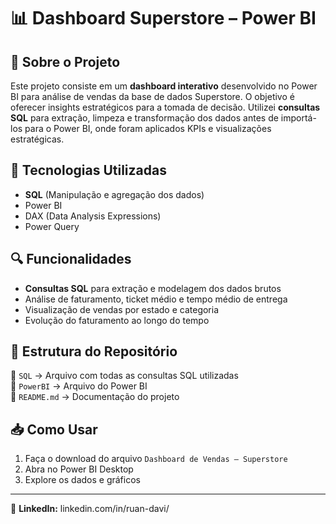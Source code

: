 # 📊 Dashboard Superstore – Power BI

## 📌 Sobre o Projeto
Este projeto consiste em um **dashboard interativo** desenvolvido no Power BI para análise de vendas da base de dados Superstore. O objetivo é oferecer insights estratégicos para a tomada de decisão. Utilizei **consultas SQL** para extração, limpeza e transformação dos dados antes de importá-los para o Power BI, onde foram aplicados KPIs e visualizações estratégicas.  


## 🚀 Tecnologias Utilizadas
- **SQL** (Manipulação e agregação dos dados) 
- Power BI
- DAX (Data Analysis Expressions)
- Power Query

## 🔍 Funcionalidades
- **Consultas SQL** para extração e modelagem dos dados brutos
- Análise de faturamento, ticket médio e tempo médio de entrega
- Visualização de vendas por estado e categoria
- Evolução do faturamento ao longo do tempo

## 📜 Estrutura do Repositório  
📂 `SQL` → Arquivo com todas as consultas SQL utilizadas  
📂 `PowerBI` → Arquivo do Power BI   
📂 `README.md` → Documentação do projeto  

## 📥 Como Usar
1. Faça o download do arquivo `Dashboard de Vendas – Superstore`
2. Abra no Power BI Desktop
3. Explore os dados e gráficos

---
📎 **LinkedIn:** linkedin.com/in/ruan-davi/
